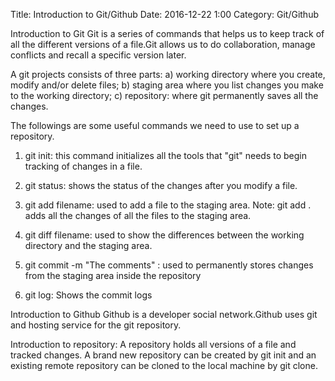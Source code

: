 Title: Introduction to Git/Github
Date: 2016-12-22 1:00
Category: Git/Github


Introduction to Git
Git is a series of commands that helps us to keep track of all the different versions of a file.Git allows us to do collaboration, manage conflicts 
and recall a specific version later.

A git projects consists of three parts:
a) working directory where you create, modify and/or delete files;
b) staging area where you list changes you make to the working directory;
c) repository: where git permanently saves all the changes.

The followings are some useful commands we need to use to set up a repository.

1) git init: this command initializes all the tools that "git" needs to begin tracking of changes in a file.

2) git status: shows the status of the changes after you modify a file.

3) git add filename: used to add a file to the staging area.
Note: git add . adds all the changes of all the files to the staging area.

4) git diff filename: used to show the differences between the working directory and the staging area.

5) git commit -m "The comments" : used to permanently stores changes from the staging area inside the repository

6) git log: Shows the commit logs


Introduction to Github
Github is a developer social network.Github uses git and hosting service for the git repository.


Introduction to repository:
A repository holds all versions of a file and tracked changes.
A brand new repository can be created by git init and an existing remote repository can be cloned to the local machine by git clone.
